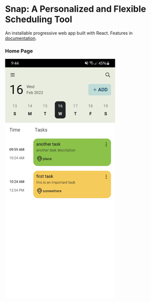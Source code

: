 # Snap: A Personalized and Flexible Scheduling Tool

An installable progressive web app built with React. Features in [documentation](https://drive.google.com/drive/folders/1uHnOcIwGG_JgDrEolR_N0b_Jfvr9rwPA?usp=sharing).

### Home Page

<img src="/public/ss/homepage.jpg" width="360" height="780">
